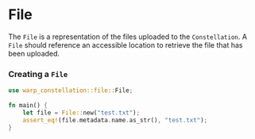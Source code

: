 # File

The `File` is a representation of the files uploaded to the `Constellation`. A `File` should reference an accessible location to retrieve the file that has been uploaded. 


### Creating a `File`
```rust
use warp_constellation::file::File;
    
fn main() { 
    let file = File::new("test.txt");
    assert_eq!(file.metadata.name.as_str(), "test.txt");
}
```